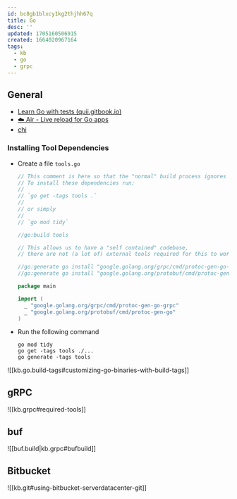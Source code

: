 ```yaml
---
id: bc8gb1blxcy1kg2thjhh67q
title: Go
desc: ''
updated: 1705160506915
created: 1664020967164
tags:
  - kb
  - go
  - grpc
---
```



## General

* [Learn Go with tests (quii.gitbook.io)](https://quii.gitbook.io/learn-go-with-tests/go-fundamentals/structs-methods-and-interfaces)
* [☁️ Air - Live reload for Go apps](https://github.com/cosmtrek/air)
* [chi](https://go-chi.io/)

### Installing Tool Dependencies

* Create a file `tools.go`

  ```go
  // This comment is here so that the "normal" build process ignores it.
  // To install these dependencies run:
  //
  // `go get -tags tools .`
  //
  // or simply
  //
  // `go mod tidy`

  //go:build tools

  // This allows us to have a "self contained" codebase,
  // there are not (a lot of) external tools required for this to work.

  //go:generate go install "google.golang.org/grpc/cmd/protoc-gen-go-grpc@latest"
  //go:generate go install "google.golang.org/protobuf/cmd/protoc-gen-go@latest"

  package main

  import (
    _ "google.golang.org/grpc/cmd/protoc-gen-go-grpc"
    _ "google.golang.org/protobuf/cmd/protoc-gen-go"
  )
  ```

* Run the following command

  ```text
  go mod tidy
  go get -tags tools ./...
  go generate -tags tools
  ```

![[kb.go.build-tags#customizing-go-binaries-with-build-tags]]

## gRPC

![[kb.grpc#required-tools]]

## buf

![[buf.build|kb.grpc#bufbuild]]

## Bitbucket

![[kb.git#using-bitbucket-serverdatacenter-git]]

